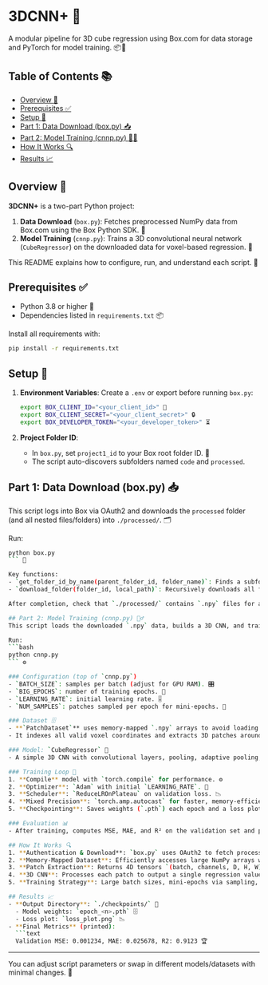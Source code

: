 # 3DCNN+ 🚀

A modular pipeline for 3D cube regression using Box.com for data storage and PyTorch for model training. 📦🧠

## Table of Contents 📚

* [Overview 🌟](#overview-🌟)
* [Prerequisites ✅](#prerequisites-✅)
* [Setup 🔧](#setup-🔧)
* [Part 1: Data Download (box.py) 📥](#part-1-data-download-boxpy-📥)
* [Part 2: Model Training (cnnp.py) 🏋️‍♂️](#part-2-model-training-cncppy-🏋️‍♂️)
* [How It Works 🔍](#how-it-works-🔍)
* [Results 📈](#results-📈)

## Overview 🌟

**3DCNN+** is a two-part Python project:

1. **Data Download** (`box.py`): Fetches preprocessed NumPy data from Box.com using the Box Python SDK. 🎁
2. **Model Training** (`cnnp.py`): Trains a 3D convolutional neural network (`CubeRegressor`) on the downloaded data for voxel-based regression. 🤖

This README explains how to configure, run, and understand each script. 📝

## Prerequisites ✅

* Python 3.8 or higher 🐍
* Dependencies listed in `requirements.txt` 📦

Install all requirements with:

```bash
pip install -r requirements.txt
```

## Setup 🔧

1. **Environment Variables**: Create a `.env` or export before running `box.py`:

   ```bash
   export BOX_CLIENT_ID="<your_client_id>" 🔑
   export BOX_CLIENT_SECRET="<your_client_secret>" 🔒
   export BOX_DEVELOPER_TOKEN="<your_developer_token>" ⏳
   ```
2. **Project Folder ID**:

   * In `box.py`, set `project1_id` to your Box root folder ID. 📂
   * The script auto-discovers subfolders named `code` and `processed`.

## Part 1: Data Download (box.py) 📥

This script logs into Box via OAuth2 and downloads the `processed` folder (and all nested files/folders) into `./processed/`. 🗂️

Run:

````bash
python box.py
``` 🔄

Key functions:
- `get_folder_id_by_name(parent_folder_id, folder_name)`: Finds a subfolder ID by name. 🔍
- `download_folder(folder_id, local_path)`: Recursively downloads all files/subfolders. 🔄

After completion, check that `./processed/` contains `.npy` files for all bands and labels. 📂✅

## Part 2: Model Training (cnnp.py) 🏋️‍♂️
This script loads the downloaded `.npy` data, builds a 3D CNN, and trains it. 🎓

Run:
```bash
python cnnp.py
``` ⚙️

### Configuration (top of `cnnp.py`)
- `BATCH_SIZE`: samples per batch (adjust for GPU RAM). 🎛️
- `BIG_EPOCHS`: number of training epochs. 🔄
- `LEARNING_RATE`: initial learning rate. 🎚️
- `NUM_SAMPLES`: patches sampled per epoch for mini-epochs. 🎲

### Dataset 🗄️
- **`PatchDataset`** uses memory-mapped `.npy` arrays to avoid loading everything into RAM. 🧠💾
- It indexes all valid voxel coordinates and extracts 3D patches around each voxel. 🧱

### Model: `CubeRegressor` 🤖
- A simple 3D CNN with convolutional layers, pooling, adaptive pooling, and a fully connected head. 🧩

### Training Loop 🔄
1. **Compile** model with `torch.compile` for performance. ⚙️
2. **Optimizer**: `Adam` with initial `LEARNING_RATE`. 🚀
3. **Scheduler**: `ReduceLROnPlateau` on validation loss. 📉
4. **Mixed Precision**: `torch.amp.autocast` for faster, memory-efficient training. ⚡
5. **Checkpointing**: Saves weights (`.pth`) each epoch and a loss plot (`loss_plot.png`). 💾📊

### Evaluation 📊
- After training, computes MSE, MAE, and R² on the validation set and prints results. 🏁

## How It Works 🔍
1. **Authentication & Download**: `box.py` uses OAuth2 to fetch processed data from Box.com. 🔑
2. **Memory-Mapped Dataset**: Efficiently accesses large NumPy arrays without high RAM usage. 🧠💾
3. **Patch Extraction**: Returns 4D tensors `(batch, channels, D, H, W)` centered on voxels. 🧱
4. **3D CNN**: Processes each patch to output a single regression value. 🤖
5. **Training Strategy**: Large batch sizes, mini-epochs via sampling, mixed precision, and adaptive LR. 📈

## Results 📈
- **Output Directory**: `./checkpoints/` 📂
  - Model weights: `epoch_<n>.pth` 🗄️
  - Loss plot: `loss_plot.png` 📉
- **Final Metrics** (printed):
  ```text
  Validation MSE: 0.001234, MAE: 0.025678, R2: 0.9123 🏆
````

---

You can adjust script parameters or swap in different models/datasets with minimal changes. 🔄
